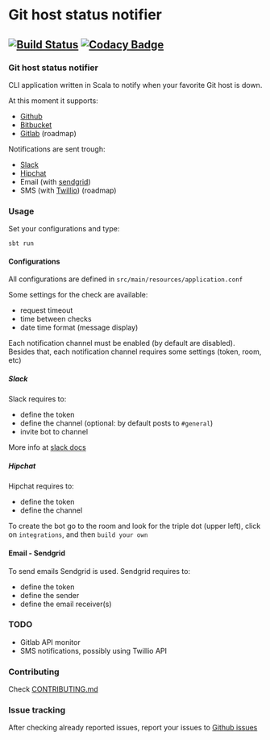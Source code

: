 # Git host status notifier

[![Build Status](https://travis-ci.org/pedrorijo91/git-status-notifier.svg?branch=master)](https://travis-ci.org/pedrorijo91/git-status-notifier) [![Codacy Badge](https://api.codacy.com/project/badge/grade/f233e9027e244deca43349164d733e8f)](https://www.codacy.com/app/pedrorijo91/git-status-notifier)
---

### Git host status notifier

CLI application written in Scala to notify when your favorite Git host is down.

At this moment it supports:

* [Github](https://status.github.com/)
* [Bitbucket](http://status.bitbucket.org/)
* [Gitlab](https://status.gitlab.com/) (roadmap)

Notifications are sent trough:

* [Slack](https://slack.com/)
* [Hipchat](http://hipchat.com/)
* Email (with [sendgrid](https://sendgrid.com/))
* SMS (with [Twillio](https://www.twilio.com/)) (roadmap)

### Usage

Set your configurations and type:

`sbt run`

#### Configurations

All configurations are defined in `src/main/resources/application.conf`

Some settings for the check are available:

* request timeout
* time between checks
* date time format (message display)

Each notification channel must be enabled (by default are disabled).
Besides that, each notification channel requires some settings (token, room, etc)

##### Slack
Slack requires to:

* define the token
* define the channel (optional: by default posts to `#general`)
* invite bot to channel

More info at [slack docs](https://my.slack.com/services/new/bot)

##### Hipchat
Hipchat requires to:

* define the token
* define the channel

To create the bot go to the room and look for the triple dot (upper left), click on `integrations`, and then `build your own`

#### Email - Sendgrid
To send emails Sendgrid is used.
Sendgrid requires to:

* define the token
* define the sender
* define the email receiver(s)

### TODO

* Gitlab API monitor
* SMS notifications, possibly using Twillio API

### Contributing

Check [CONTRIBUTING.md](CONTRIBUTING.md)

### Issue tracking

After checking already reported issues, report your issues to [Github issues](https://github.com/pedrorijo91/status-notifier/issues)

